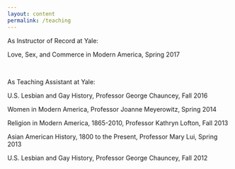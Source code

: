 ```yaml
---
layout: content
permalink: /teaching
---
```

As Instructor of Record at Yale:

Love, Sex, and Commerce in Modern America, Spring 2017


<br>

As Teaching Assistant at Yale:

U.S. Lesbian and Gay History, Professor George Chauncey, Fall 2016

Women in Modern America, Professor Joanne Meyerowitz, Spring 2014

Religion in Modern America, 1865-2010, Professor Kathryn Lofton, Fall 2013

Asian American History, 1800 to the Present, Professor Mary Lui, Spring 2013

U.S. Lesbian and Gay History, Professor George Chauncey, Fall 2012
